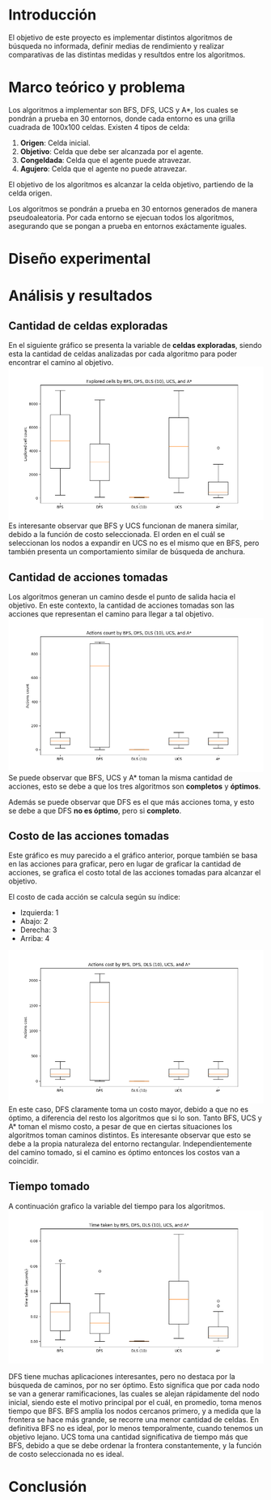 # Introducción
El objetivo de este proyecto es implementar distintos algoritmos de búsqueda no informada, definir medias de rendimiento y realizar comparativas de las distintas medidas y resultdos entre los algoritmos.
# Marco teórico y problema
Los algoritmos a implementar son BFS, DFS, UCS y A*, los cuales se pondrán a prueba en 30 entornos, donde cada entorno es una grilla cuadrada de 100x100 celdas. 
Existen 4 tipos de celda:
1. **Origen**: Celda inicial.
2. **Objetivo**: Celda que debe ser alcanzada por el agente.
3. **Congeldada**: Celda que el agente puede atravezar.
4. **Agujero**: Celda que el agente no puede atravezar.

El objetivo de los algoritmos es alcanzar la celda objetivo, partiendo de la celda origen.

Los algoritmos se pondrán a prueba en 30 entornos generados de manera pseudoaleatoria. Por cada entorno se ejecuan todos los algoritmos, asegurando que se pongan a prueba en entornos exáctamente iguales.

# Diseño experimental
# Análisis y resultados
## Cantidad de celdas exploradas
En el siguiente gráfico se presenta la variable de **celdas exploradas**, siendo esta la cantidad de celdas analizadas por cada algoritmo para poder encontrar el camino al objetivo.
![](images/all/explored_cells.png)
Es interesante observar que BFS y UCS funcionan de manera similar, debido a la función de costo seleccionada. El orden en el cuál se seleccionan los nodos a expandir en UCS no es el mismo que en BFS, pero también presenta un comportamiento similar de búsqueda de anchura.

## Cantidad de acciones tomadas
Los algoritmos generan un camino desde el punto de salida hacia el objetivo. En este contexto, la cantidad de acciones tomadas son las acciones que representan el camino para llegar a tal objetivo.
![](images/all/actions_count.png)
Se puede observar que BFS, UCS y A* toman la misma cantidad de acciones, esto se debe a que los tres algoritmos son **completos** y **óptimos**.

Además se puede observar que DFS es el que más acciones toma, y esto se debe a que DFS **no es óptimo**, pero si **completo**.

## Costo de las acciones tomadas

Este gráfico es muy parecido a el gráfico anterior, porque también se basa en las acciones para graficar, pero en lugar de graficar la cantidad de acciones, se grafica el costo total de las acciones tomadas para alcanzar el objetivo.

El costo de cada acción se calcula según su índice:
- Izquierda: 1
- Abajo: 2
- Derecha: 3
- Arriba: 4

![](images/all/actions_cost.png)
En este caso, DFS claramente toma un costo mayor, debido a que no es óptimo, a diferencia del resto los algoritmos que si lo son.
Tanto BFS, UCS y A* toman el mismo costo, a pesar de que en ciertas situaciones los algoritmos toman caminos distintos. Es interesante observar que esto se debe a la propia naturaleza del entorno rectangular. Independientemente del camino tomado, si el camino es óptimo entonces los costos van a coincidir.


## Tiempo tomado
A continuación grafico la variable del tiempo para los algoritmos.
![](images/all/time_taken.png)

DFS tiene muchas aplicaciones interesantes, pero no destaca por la búsqueda de caminos, por no ser óptimo. Esto significa que por cada nodo se van a generar ramificaciones, las cuales se alejan rápidamente del nodo inicial, siendo este el motivo principal por el cuál, en promedio, toma menos tiempo que BFS. BFS amplía los nodos cercanos primero, y a medida que la frontera se hace más grande, se recorre una menor cantidad de celdas. En definitiva BFS no es ideal, por lo menos temporalmente, cuando tenemos un objetivo lejano.
UCS toma una cantidad significativa de tiempo más que BFS, debido a que se debe ordenar la frontera constantemente, y la función de costo seleccionada no es ideal.


# Conclusión

